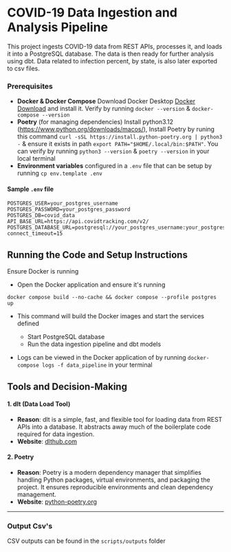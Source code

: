 # COVID-19 Data Ingestion and Analysis Pipeline

This project ingests COVID-19 data from REST APIs, processes it, and loads it into a PostgreSQL database. The data is then ready for further analysis using dbt. Data related to infection percent, by state, is also later exported to csv files.

### Prerequisites

- **Docker & Docker Compose** Download Docker Desktop [Docker Download](https://www.docker.com/products/docker-desktop/) and install it. Verify by running `docker --version` & `docker-compose --version`
- **Poetry** (for managing dependencies) Install python3.12 (https://www.python.org/downloads/macos/), Install Poetry by runing this command `curl -sSL https://install.python-poetry.org | python3 -` & ensure it exists in path `export PATH="$HOME/.local/bin:$PATH"`. You can verify by running  `python3 --version` & `poetry --version` in your local terminal
- **Environment variables** configured in a `.env` file that can be setup by running `cp env.template .env`


#### Sample `.env` file
```
POSTGRES_USER=your_postgres_username
POSTGRES_PASSWORD=your_postgres_password
POSTGRES_DB=covid_data
API_BASE_URL=https://api.covidtracking.com/v2/
POSTGRES_DATABASE_URL=postgresql://your_postgres_username:your_postgres_password@postgres:5432/covid_data?connect_timeout=15 
```

## Running the Code and Setup Instructions
Ensure Docker is running 
- Open the Docker application and ensure it's running

`docker compose build --no-cache && docker compose --profile postgres up` 

- This command will build the Docker images and start the services defined 
     - Start PostgreSQL database
     - Run the data ingestion pipeline and dbt models

- Logs can be viewed in the Docker application of by running `docker-compose logs -f data_pipeline` in your terminal


## Tools and Decision-Making


#### 1. **dlt (Data Load Tool)**

- **Reason**: dlt is a simple, fast, and flexible tool for loading data from REST APIs into a database. It abstracts away much of the boilerplate code required for data ingestion.
- **Website**: [dlthub.com](https://dlthub.com)

#### 2. **Poetry**

- **Reason**: Poetry is a modern dependency manager that simplifies handling Python packages, virtual environments, and packaging the project. It ensures reproducible environments and clean dependency management.
- **Website**: [python-poetry.org](https://python-poetry.org)


---

### Output Csv's

CSV outputs can be found in the `scripts/outputs` folder
